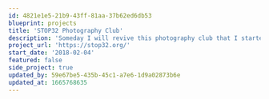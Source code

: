 ```yaml
---
id: 4821e1e5-21b9-43ff-81aa-37b62ed6db53
blueprint: projects
title: 'STOP32 Photography Club'
description: 'Someday I will revive this photography club that I started many years ago'
project_url: 'https://stop32.org/'
start_date: '2018-02-04'
featured: false
side_project: true
updated_by: 59e67be5-435b-45c1-a7e6-1d9a02873b6e
updated_at: 1665768635
---
```

